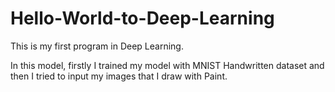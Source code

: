 # Hello-World-to-Deep-Learning
This is my first program in Deep Learning.

In this model, firstly I trained my model with MNIST Handwritten dataset and then I tried to input my images that I draw with Paint.

